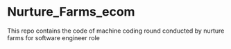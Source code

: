 # Nurture_Farms_ecom
This repo contains the code of machine coding round conducted by nurture farms for software engineer role
